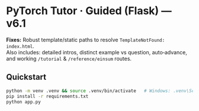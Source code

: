 # PyTorch Tutor · Guided (Flask) — v6.1

**Fixes:** Robust template/static paths to resolve `TemplateNotFound: index.html`.  
Also includes: detailed intros, distinct example vs question, auto‑advance, and working `/tutorial` & `/reference/einsum` routes.

## Quickstart
```bash
python -m venv .venv && source .venv/bin/activate   # Windows: .venv\Scripts\activate
pip install -r requirements.txt
python app.py
```
